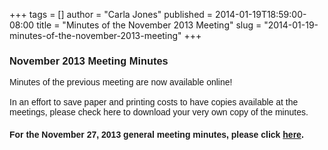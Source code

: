 +++
tags = []
author = "Carla Jones"
published = 2014-01-19T18:59:00-08:00
title = "Minutes of the November 2013 Meeting"
slug = "2014-01-19-minutes-of-the-november-2013-meeting"
+++
### <span style="font-family: Verdana, sans-serif;">November 2013 Meeting Minutes</span>

  
<span style="font-family: Verdana, sans-serif;">Minutes of the previous
meeting are now available online!</span>  
<span style="font-family: Verdana, sans-serif;">  
</span><span style="font-family: Verdana, sans-serif;">In an effort to
save paper and printing costs to have copies available at the meetings,
please check here to download your very own copy of the
minutes.</span>  

#### <span style="font-family: Verdana, sans-serif;">For the November 27, 2013 general meeting minutes, please click [here](https://drive.google.com/file/d/0B6PS_PNOrbNDcU9pRnduUWxOc0k/edit?usp=sharing).</span>
